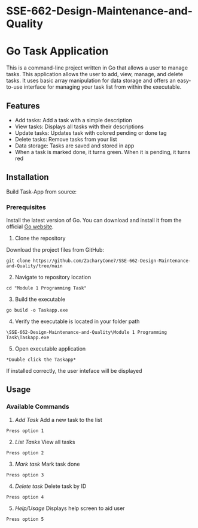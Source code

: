 # SSE-662-Design-Maintenance-and-Quality
# Go Task Application

This is a command-line project written in Go that allows a user to manage tasks. This application allows the user to add, 
view, manage, and delete tasks. It uses basic array manipulation for data storage and offers an easy-to-use 
interface for managing your task list from within the executable.

## Features
* Add tasks: Add a task with a simple description
* View tasks: Displays all tasks with their descriptions
* Update tasks: Updates task with colored pending or done tag
* Delete tasks: Remove tasks from your list
* Data storage: Tasks are saved and stored in app 
* When a task is marked done, it turns green. When it is pending, it turns red

## Installation
Build Task-App from source:

### Prerequisites

Install the latest version of Go. You can download and install it from the official [Go website](https://go.dev/).

1. Clone the repository

Download the project files from GitHub:
```
git clone https://github.com/ZacharyCone7/SSE-662-Design-Maintenance-and-Quality/tree/main
```
2. Navigate to repository location
```
cd "Module 1 Programming Task"
```

3. Build the executable
```
go build -o Taskapp.exe
```
4. Verify the executable is located in your folder path
```
\SSE-662-Design-Maintenance-and-Quality\Module 1 Programming Task\Taskapp.exe
```
5. Open executable application
```
*Double click the Taskapp*
```
If installed correctly, the user inteface will be displayed

## Usage

### Available Commands
1. *Add Task* Add a new task to the list
```
Press option 1
```
2. *List Tasks* View all tasks
```
Press option 2
```
3. *Mark task* Mark task done
```
Press option 3
```
4. *Delete task* Delete task by ID
```
Press option 4
```
5. *Help/Usage* Displays help screen to aid user
```
Press option 5
```